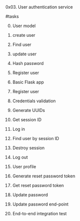 0x03. User authentication service

#tasks

0. User model

1. create user

2. Find user

3. update user

4. Hash password

5. Register user

6. Basic Flask app

7. Register user

8. Credentials validation

9. Generate UUIDs

10. Get session ID

11. Log in

12. Find user by session ID

13. Destroy session

14. Log out

15. User profile

16. Generate reset password token

17. Get reset password token

18. Update password

19. Update password end-point

20. End-to-end integration test
